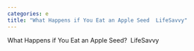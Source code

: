 ```yaml
---
categories: e
title: "What Happens if You Eat an Apple Seed  LifeSavvy"
---
```

What Happens if You Eat an Apple Seed?&nbsp;&nbsp;LifeSavvy